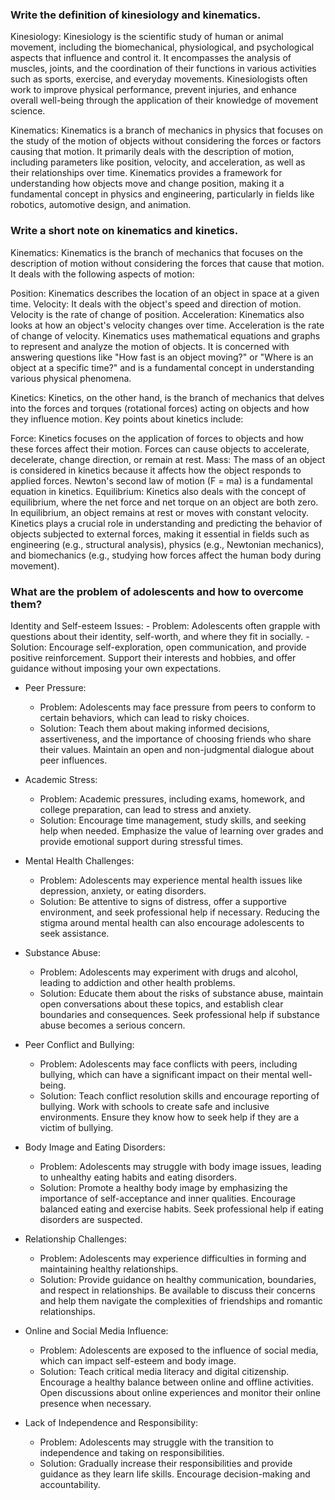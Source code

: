 ### Write the definition of kinesiology and kinematics. 

Kinesiology:
Kinesiology is the scientific study of human or animal movement, including the biomechanical, physiological, and psychological aspects that influence and control it. It encompasses the analysis of muscles, joints, and the coordination of their functions in various activities such as sports, exercise, and everyday movements. Kinesiologists often work to improve physical performance, prevent injuries, and enhance overall well-being through the application of their knowledge of movement science.

Kinematics:
Kinematics is a branch of mechanics in physics that focuses on the study of the motion of objects without considering the forces or factors causing that motion. It primarily deals with the description of motion, including parameters like position, velocity, and acceleration, as well as their relationships over time. Kinematics provides a framework for understanding how objects move and change position, making it a fundamental concept in physics and engineering, particularly in fields like robotics, automotive design, and animation.

### Write a short note on kinematics and kinetics.

Kinematics:
Kinematics is the branch of mechanics that focuses on the description of motion without considering the forces that cause that motion. It deals with the following aspects of motion:

Position: Kinematics describes the location of an object in space at a given time.
Velocity: It deals with the object's speed and direction of motion. Velocity is the rate of change of position.
Acceleration: Kinematics also looks at how an object's velocity changes over time. Acceleration is the rate of change of velocity.
Kinematics uses mathematical equations and graphs to represent and analyze the motion of objects. It is concerned with answering questions like "How fast is an object moving?" or "Where is an object at a specific time?" and is a fundamental concept in understanding various physical phenomena.

Kinetics:
Kinetics, on the other hand, is the branch of mechanics that delves into the forces and torques (rotational forces) acting on objects and how they influence motion. Key points about kinetics include:

Force: Kinetics focuses on the application of forces to objects and how these forces affect their motion. Forces can cause objects to accelerate, decelerate, change direction, or remain at rest.
Mass: The mass of an object is considered in kinetics because it affects how the object responds to applied forces. Newton's second law of motion (F = ma) is a fundamental equation in kinetics.
Equilibrium: Kinetics also deals with the concept of equilibrium, where the net force and net torque on an object are both zero. In equilibrium, an object remains at rest or moves with constant velocity.
Kinetics plays a crucial role in understanding and predicting the behavior of objects subjected to external forces, making it essential in fields such as engineering (e.g., structural analysis), physics (e.g., Newtonian mechanics), and biomechanics (e.g., studying how forces affect the human body during movement).

### What are the problem of adolescents and how to overcome them? 

Identity and Self-esteem Issues:
    - Problem: Adolescents often grapple with questions about their identity, self-worth, and where they fit in socially.
    - Solution: Encourage self-exploration, open communication, and provide positive reinforcement. Support their interests and hobbies, and offer guidance without imposing your own expectations.

- Peer Pressure:
    - Problem: Adolescents may face pressure from peers to conform to certain behaviors, which can lead to risky choices.
    - Solution: Teach them about making informed decisions, assertiveness, and the importance of choosing friends who share their values. Maintain an open and non-judgmental dialogue about peer influences.

- Academic Stress:
    - Problem: Academic pressures, including exams, homework, and college preparation, can lead to stress and anxiety.
    - Solution: Encourage time management, study skills, and seeking help when needed. Emphasize the value of learning over grades and provide emotional support during stressful times.

- Mental Health Challenges:
    - Problem: Adolescents may experience mental health issues like depression, anxiety, or eating disorders.
    - Solution: Be attentive to signs of distress, offer a supportive environment, and seek professional help if necessary. Reducing the stigma around mental health can also encourage adolescents to seek assistance.

- Substance Abuse:
    - Problem: Adolescents may experiment with drugs and alcohol, leading to addiction and other health problems.
    - Solution: Educate them about the risks of substance abuse, maintain open conversations about these topics, and establish clear boundaries and consequences. Seek professional help if substance abuse becomes a serious concern.

- Peer Conflict and Bullying:
    - Problem: Adolescents may face conflicts with peers, including bullying, which can have a significant impact on their mental well-being.
    - Solution: Teach conflict resolution skills and encourage reporting of bullying. Work with schools to create safe and inclusive environments. Ensure they know how to seek help if they are a victim of bullying.

- Body Image and Eating Disorders:
    - Problem: Adolescents may struggle with body image issues, leading to unhealthy eating habits and eating disorders.
    - Solution: Promote a healthy body image by emphasizing the importance of self-acceptance and inner qualities. Encourage balanced eating and exercise habits. Seek professional help if eating disorders are suspected.

- Relationship Challenges:
    - Problem: Adolescents may experience difficulties in forming and maintaining healthy relationships.
    - Solution: Provide guidance on healthy communication, boundaries, and respect in relationships. Be available to discuss their concerns and help them navigate the complexities of friendships and romantic relationships.

- Online and Social Media Influence:
    - Problem: Adolescents are exposed to the influence of social media, which can impact self-esteem and body image.
    - Solution: Teach critical media literacy and digital citizenship. Encourage a healthy balance between online and offline activities. Open discussions about online experiences and monitor their online presence when necessary.

- Lack of Independence and Responsibility:
    - Problem: Adolescents may struggle with the transition to independence and taking on responsibilities.
    - Solution: Gradually increase their responsibilities and provide guidance as they learn life skills. Encourage decision-making and accountability.
